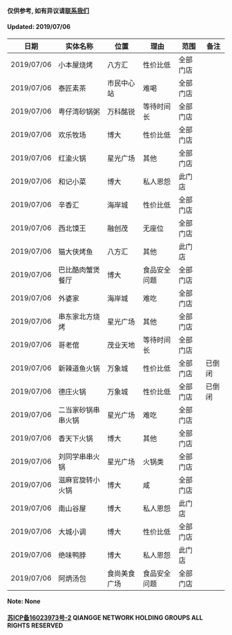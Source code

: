 #### 仅供参考, 如有异议请[联系我们](mailto:king@qiangeo.com)
#### Updated: 2019/07/06

日期 | 实体名称 | 位置 | 理由 | 范围 | 备注
------------ | ------------- | ------------- | ------------- | ------------- | -------------
2019/07/06 | 小本屋烧烤 | 八方汇 | 性价比低 | 全部门店 |
2019/07/06 | 泰匠素茶 | 市民中心站 | 难喝 | 全部门店 |
2019/07/06 | 粤仔湾砂锅粥 | 万科酩锐 | 等待时间长 | 全部门店 |
2019/07/06 | 欢乐牧场 | 博大 | 性价比低 | 全部门店 |
2019/07/06 | 红渝火锅 | 星光广场 | 其他 | 全部门店 |
2019/07/06 | 和记小菜 | 博大 | 私人恩怨 | 此门店 |
2019/07/06 | 辛香汇 | 海岸城 | 性价比低 | 全部门店 |
2019/07/06 | 西北馍王 | 融创茂 |无座位 | 全部门店 |
2019/07/06 | 猫大侠烤鱼 | 八方汇 | 其他 | 此门店 |
2019/07/06 | 巴比酷肉蟹煲餐厅 | 博大 | 食品安全问题 | 全部门店 |
2019/07/06 | 外婆家 | 海岸城 | 难吃 | 全部门店 |
2019/07/06 | 串东家北方烧烤 | 星光广场 | 其他 | 全部门店 |
2019/07/06 | 哥老倌 | 茂业天地 | 等待时间长 | 全部门店 |
2019/07/06 | 新辣道鱼火锅 | 万象城 | 性价比低 | 全部门店 | 已倒闭
2019/07/06 | 德庄火锅 | 万象城 | 性价比低 | 全部门店 | 已倒闭
2019/07/06 | 二当家砂锅串串火锅 | 星光广场 | 难吃 | 全部门店 | 
2019/07/06 | 香天下火锅 | 博大 | 其他 | 全部门店 |
2019/07/06 | 刘同学串串火锅 | 星光广场 | 火锅类 | 全部门店 |
2019/07/06 | 滋麻官旋转小火锅 | 博大 | 咸 | 全部门店 |
2019/07/06 | 南山谷屋 | 博大 | 私人恩怨 | 此门店 |
2019/07/06 | 大城小调 | 博大 | 性价比低 | 全部门店 |
2019/07/06 | 绝味鸭脖 | 博大 | 私人恩怨 | 此门店 |
2019/07/06 | 阿炳汤包 | 食尚美食广场 | 食品安全问题 | 全部门店 |
**Note: None**
#### [苏ICP备16023973号-2](http://beian.miit.gov.cn)  QIANGGE NETWORK HOLDING GROUPS ALL RIGHTS RESERVED
